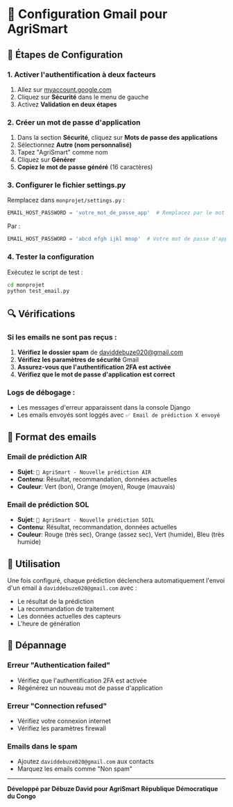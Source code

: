 # 📧 Configuration Gmail pour AgriSmart

## 🔐 Étapes de Configuration

### 1. Activer l'authentification à deux facteurs
1. Allez sur [myaccount.google.com](https://myaccount.google.com)
2. Cliquez sur **Sécurité** dans le menu de gauche
3. Activez **Validation en deux étapes**

### 2. Créer un mot de passe d'application
1. Dans la section **Sécurité**, cliquez sur **Mots de passe des applications**
2. Sélectionnez **Autre (nom personnalisé)**
3. Tapez "AgriSmart" comme nom
4. Cliquez sur **Générer**
5. **Copiez le mot de passe généré** (16 caractères)

### 3. Configurer le fichier settings.py
Remplacez dans `monprojet/settings.py` :

```python
EMAIL_HOST_PASSWORD = 'votre_mot_de_passe_app'  # Remplacez par le mot de passe généré
```

Par :
```python
EMAIL_HOST_PASSWORD = 'abcd efgh ijkl mnop'  # Votre mot de passe d'application
```

### 4. Tester la configuration
Exécutez le script de test :

```bash
cd monprojet
python test_email.py
```

## 🔍 Vérifications

### Si les emails ne sont pas reçus :
1. **Vérifiez le dossier spam** de daviddebuze020@gmail.com
2. **Vérifiez les paramètres de sécurité** Gmail
3. **Assurez-vous que l'authentification 2FA est activée**
4. **Vérifiez que le mot de passe d'application est correct**

### Logs de débogage :
- Les messages d'erreur apparaissent dans la console Django
- Les emails envoyés sont loggés avec `✅ Email de prédiction X envoyé`

## 📝 Format des emails

### Email de prédiction AIR
- **Sujet**: `🌱 AgriSmart - Nouvelle prédiction AIR`
- **Contenu**: Résultat, recommandation, données actuelles
- **Couleur**: Vert (bon), Orange (moyen), Rouge (mauvais)

### Email de prédiction SOL
- **Sujet**: `🌱 AgriSmart - Nouvelle prédiction SOIL`
- **Contenu**: Résultat, recommandation, données actuelles
- **Couleur**: Rouge (très sec), Orange (assez sec), Vert (humide), Bleu (très humide)

## 🚀 Utilisation

Une fois configuré, chaque prédiction déclenchera automatiquement l'envoi d'un email à `daviddebuze020@gmail.com` avec :
- Le résultat de la prédiction
- La recommandation de traitement
- Les données actuelles des capteurs
- L'heure de génération

## 🔧 Dépannage

### Erreur "Authentication failed"
- Vérifiez que l'authentification 2FA est activée
- Régénérez un nouveau mot de passe d'application

### Erreur "Connection refused"
- Vérifiez votre connexion internet
- Vérifiez les paramètres firewall

### Emails dans le spam
- Ajoutez `daviddebuze020@gmail.com` aux contacts
- Marquez les emails comme "Non spam"

---

**Développé par Débuze David pour AgriSmart**
**République Démocratique du Congo** 